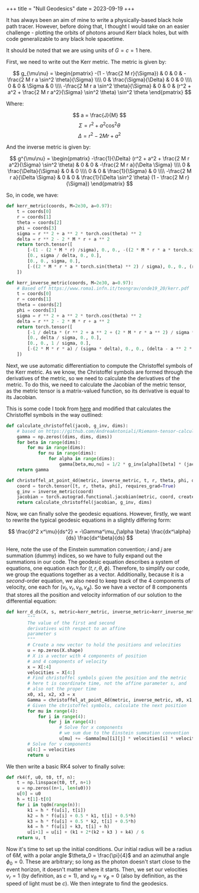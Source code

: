 +++
title = "Null Geodesics"
date = 2023-09-19
+++

It has always been an aim of mine to write a physically-based black hole path tracer. However, before doing that, I thought I would take on an easier challenge - plotting the orbits of photons around Kerr black holes, but with code generalizable to any black hole spacetime.

<!-- more -->

It should be noted that we are using units of $G = c = 1$ here.

First, we need to write out the Kerr metric. The metric is given by:

$$
g_{\mu\nu} = \begin{pmatrix}
	-(1 - \frac{2 M r}{\Sigma}) & 0 & 0 & -\frac{2 M r a \sin^2 \theta}{\Sigma} \\\\
	0 & \frac{\Sigma}{\Delta} & 0 & 0 \\\\
	0 & 0 & \Sigma & 0 \\\\
	-\frac{2 M r a \sin^2 \theta}{\Sigma} & 0 & 0 & (r^2 + a^2 + \frac{2 M r a^2}{\Sigma} \sin^2 \theta) \sin^2 \theta
\end{pmatrix}
$$

Where:

$$
a = \frac{J}{M}
$$
$$
\Sigma = r^2 + a^2 \cos^2 \theta
$$
$$
\Delta = r^2 - 2Mr + a^2
$$

And the inverse metric is given by:

$$
g^{\mu\nu} = \begin{pmatrix}
	-\frac{1}{\Delta} (r^2 + a^2 + \frac{2 M r a^2}{\Sigma} \sin^2 \theta) &
		0 &
		0 &
		-\frac{2 M r a}{\Delta \Sigma} \\\\
	0 & \frac{\Delta}{\Sigma} & 0 & 0 \\\\
	0 & 0 & \frac{1}{\Sigma} & 0 \\\\
	-\frac{2 M r a}{\Delta \Sigma} &
		0 & 
		0 & 
		\frac{1}{\Delta \sin^2 \theta} (1 - \frac{2 M r}{\Sigma})
\end{pmatrix}
$$

So, in code, we have:

```py
def kerr_metric(coords, M=2e30, a=0.97):
    t = coords[0]
    r = coords[1]
    theta = coords[2]
    phi = coords[3]
    sigma = r ** 2 + a ** 2 * torch.cos(theta) ** 2
    delta = r ** 2 - 2 * M * r + a ** 2
    return torch.tensor([
        [-(1 - (2 * M * r) /sigma), 0., 0., -((2 * M * r * a * torch.sin(theta) ** 2) / sigma)],
        [0., sigma / delta, 0., 0.],
        [0., 0., sigma, 0.],
        [-((2 * M * r * a * torch.sin(theta) ** 2) / sigma), 0., 0., (r ** 2 + a ** 2 + (2 * M * r * a ** 2)/sigma * torch.sin(theta) ** 2) * torch.sin(theta) ** 2]
    ])

def kerr_inverse_metric(coords, M=2e30, a=0.97):
    # Based off https://www.roma1.infn.it/teongrav/onde19_20/kerr.pdf
    t = coords[0]
    r = coords[1]
    theta = coords[2]
    phi = coords[3]
    sigma = r ** 2 + a ** 2 * torch.cos(theta) ** 2
    delta = r ** 2 - 2 * M * r + a ** 2
    return torch.tensor([
        [-1 / delta * (r ** 2 + a ** 2 + (2 * M * r * a ** 2) / sigma * torch.sin(theta) ** 2), 0., 0., -(2 * M * r * a) / (sigma * delta)],
        [0., delta / sigma, 0., 0.],
        [0., 0., 1 / sigma, 0.],
        [-(2 * M * r * a) / (sigma * delta), 0., 0., (delta - a ** 2 * torch.sin(theta) ** 2) / (sigma * delta * torch.sin(theta) ** 2)]
    ])
```

Next, we use automatic differentiation to compute the Christoffel symbols of the Kerr metric. As we know, the Christoffel symbols are formed through the derivatives of the metric, so we need to calculate the derivatives of the metric. To do this, we need to calculate the Jacobian of the metric tensor, as the metric tensor is a matrix-valued function, so its derivative is equal to its Jacobian.

This is some code I took from [here](https://github.com/AndreaAntoniali/Riemann-tensor-calculator/blob/main/Riemann_Calculations.ipynb) and modified that calculates the Christoffel symbols in the way outlined:

```py
def calculate_christoffel(jacob, g_inv, dims):
    # based on https://github.com/AndreaAntoniali/Riemann-tensor-calculator/blob/main/Riemann_Calculations.ipynb
    gamma = np.zeros((dims, dims, dims))
    for beta in range(dims):
        for mu in range(dims):
            for nu in range(dims):
                for alpha in range(dims):
                    gamma[beta,mu,nu] = 1/2 * g_inv[alpha][beta] * (jacob[alpha][mu][nu] + jacob[alpha][nu][mu] - jacob[mu][nu][alpha])
    return gamma

def christoffel_at_point_4d(metric, inverse_metric, t, r, theta, phi, dims):
    coord = torch.tensor([t, r, theta, phi], requires_grad=True)
    g_inv = inverse_metric(coord)
    jacobian = torch.autograd.functional.jacobian(metric, coord, create_graph=True)
    return calculate_christoffel(jacobian, g_inv, dims)
```

Now, we can finally solve the geodesic equations. However, firstly, we want to rewrite the typical geodesic equations in a slightly differing form:

$$
\frac{d^2 x^\mu}{ds^2} = -\Gamma^\mu_{\alpha \beta} \frac{dx^\alpha}{ds} \frac{dx^\beta}{ds}
$$

Here, note the use of the Einstein summation convention; $i$ and $j$ are summation (dummy) indices, so we have to fully expand out the summations in our code. The geodesic equation describes a system of equations, one equation each for $(t, r, \theta, \phi)$. Therefore, to simplify our code, we group the equations together as a vector. Additionally, because it is a _second_-order equation, we also need to keep track of the 4 components of velocity, one each for $(v_t, v_r, v_\theta, v_\phi)$. So we have a vector of 8 components that stores all the position and velocity information of our solution to the differential equation:

```py
def kerr_d_ds(X, s, metric=kerr_metric, inverse_metric=kerr_inverse_metric):
        """
        The value of the first and second
        derivatives with respect to an affine
        parameter s
        """
        # Create a new vector to hold the positions and velocities
        u = np.zeros(X.shape)
        # X is a vector with 4 components of position
        # and 4 components of velocity
        x = X[:4]
        velocities = X[4:]
        # Find christoffel symbols given the position and the metric
        # here t is coordinate time, not the affine parameter s, and
        # also not the proper time
        x0, x1, x2, x3 = x
        Gamma = christoffel_at_point_4d(metric, inverse_metric, x0, x1, x2, x3, 4)
        # Given the christoffel symbols, calculate the next position
        for mu in range(4):
            for i in range(4):
                for j in range(4):
                    # Solve for x components
                    # we sum due to the Einstein summation convention
                    u[mu] += -Gamma[mu][i][j] * velocities[i] * velocities[j]
        # Solve for v components
        u[4:] = velocities
        return u
```

We then write a basic RK4 solver to finally solve:

```py
def rk4(f, u0, t0, tf, n):
    t = np.linspace(t0, tf, n+1)
    u = np.zeros((n+1, len(u0)))
    u[0] = u0
    h = t[1]-t[0]
    for i in tqdm(range(n)):
        k1 = h * f(u[i], t[i])    
        k2 = h * f(u[i] + 0.5 * k1, t[i] + 0.5*h)
        k3 = h * f(u[i] + 0.5 * k2, t[i] + 0.5*h)
        k4 = h * f(u[i] + k3, t[i] + h)
        u[i+1] = u[i] + (k1 + 2*(k2 + k3 ) + k4) / 6
    return u, t
```

Now it's time to set up the initial conditions. Our initial radius will be a radius of $6M$, with a polar angle $\theta_0 = \frac{\pi}{4}$ and an azimuthal angle $\phi_0 = 0$. These are arbitrary; so long as the photon doesn't start close to the event horizon, it doesn't matter where it starts. Then, we set our velocities $v_r = 1$ (by definition, as $c = 1$), and $v_\theta = v_\phi = 0$ (also by definition, as the speed of light must be $c$). We then integrate to find the geodesics.
